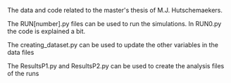 The data and code related to the master's thesis of M.J. Hutschemaekers.

The RUN[number].py files can be used to run the simulations. In RUN0.py the code is explained a bit.

The creating_dataset.py can be used to update the other variables in the data files

The ResultsP1.py and ResultsP2.py can be used to create the analysis files of the runs
